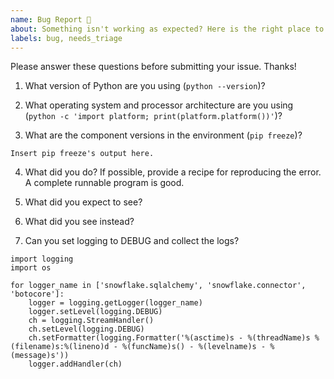 ```yaml
---
name: Bug Report 🐞
about: Something isn't working as expected? Here is the right place to report.
labels: bug, needs_triage
---
```


Please answer these questions before submitting your issue. Thanks!

1. What version of Python are you using (`python --version`)?

2. What operating system and processor architecture are you using (`python -c 'import platform; print(platform.platform())'`)?

3. What are the component versions in the environment (`pip freeze`)?

```
Insert pip freeze's output here.
```

4. What did you do?
If possible, provide a recipe for reproducing the error.
A complete runnable program is good.

5. What did you expect to see?

6. What did you see instead?

7. Can you set logging to DEBUG and collect the logs?

```
import logging
import os

for logger_name in ['snowflake.sqlalchemy', 'snowflake.connector', 'botocore']:
    logger = logging.getLogger(logger_name)
    logger.setLevel(logging.DEBUG)
    ch = logging.StreamHandler()
    ch.setLevel(logging.DEBUG)
    ch.setFormatter(logging.Formatter('%(asctime)s - %(threadName)s %(filename)s:%(lineno)d - %(funcName)s() - %(levelname)s - %(message)s'))
    logger.addHandler(ch)
```
